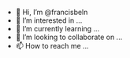 - 👋 Hi, I’m @francisbeln
- 👀 I’m interested in ...
- 🌱 I’m currently learning ...
- 💞️ I’m looking to collaborate on ...
- 📫 How to reach me ...

<!---
francisbeln/francisbeln is a ✨ special ✨ repository because its `README.md` (this file) appears on your GitHub profile.
You can click the Preview link to take a look at your changes.
--->
